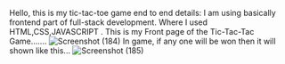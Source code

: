 Hello, this is my tic-tac-toe game end to end details:
I am  using basically frontend part of full-stack development.
Where I used HTML,CSS,JAVASCRIPT .
This is my Front page of the Tic-Tac-Tac Game.......
![Screenshot (184)](https://github.com/user-attachments/assets/d96272ca-0802-4591-a262-8a6c15af7ed4)
In game, if any one will be won then it will shown like this...
![Screenshot (185)](https://github.com/user-attachments/assets/1353728c-5d55-4423-8a27-ce439407e382)

